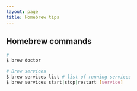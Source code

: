 ```yaml
---
layout: page
title: Homebrew tips
---
```


## Homebrew commands

```bash
# 
$ brew doctor

# Brew services
$ brew services list # list of running services
$ brew services start|stop|restart [service]
```
